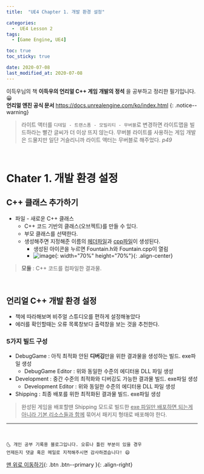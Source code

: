 ```yaml
---
title:  "UE4 Chapter 1. 개발 환경 설정" 

categories:
  -  UE4 Lesson 2 
tags:
  - [Game Engine, UE4]

toc: true
toc_sticky: true

date: 2020-07-08
last_modified_at: 2020-07-08
---
```


이득우님의 책 **이득우의 언리얼 C++ 게임 개발의 정석** 을 공부하고 정리한 필기입니다. 😀  
**언리얼 엔진 공식 문서** <https://docs.unrealengine.com/ko/index.html>
{: .notice--warning}

> 라이트 액터를 `디테일 - 트랜스폼 - 모빌리티 - 무버블`로 변경하면 라이트맵을 빌드하라는 빨간 글씨가 더 이상 뜨지 않는다. 무버블 라이트를 사용하는 게임 개발은 드물지만 일단 거슬리니까 라이트 액터는 무버블로 해주었다. *p49*

<br>

# Chater 1. 개발 환경 설정

## C++ 클래스 추가하기
- 파일 - 새로운 C++ 클래스
  - C++ 코드 기반의 클래스(오브젝트)를 만들 수 있다.
  - 부모 클래스를 선택한다.
  - 생성해주면 지정해준 이름의 <u>헤더파일</u>과 <u>cpp파일</u>이 생성된다.
    - 생성된 아이콘을 누르면 Fountain.h와 Fountain.cpp이 열림
    - ![image](https://user-images.githubusercontent.com/42318591/86879348-d59cdf80-c125-11ea-8a4b-994728db0732.png){: width="70%" height="70%"}{: .align-center}

> **모듈** : C++ 코드를 컴파일한 결과물.

<br>

## 언리얼 C++ 개발 환경 설정
- 책에 따라해보며 비주얼 스튜디오를 편하게 설정해놓았다
- 에러를 확인할때는 오류 목록창보다 출력창을 보는 것을 추천한다.

### 5가지 빌드 구성

- DebugGame : 아직 최적화 안된 **디버깅**만을 위한 결과물을 생성하는 빌드. exe파일 생성
  - DebugGame Editor : 위와 동일한 수준의 에디터용 DLL 파일 생성
- Development : 중간 수준의 최적화와 디버깅도 가능한 결과물 빌드. exe파일 생성
  - Development Editor : 위와 동일한 수준의 에디터용 DLL 파일 생성
- Shipping : 최종 배포를 위한 최적화된 결과물 빌드. exe파일 생성

> 완성된 게임을 배포할땐 Shipping 모드로 빌드한 <u>exe 파일만 배포하면 되는게 아니라 기본 리소스들과 함께</u> 묶어서 패키지 형태로 배포해야 한다.

***
<br>

    🌜 개인 공부 기록용 블로그입니다. 오류나 틀린 부분이 있을 경우 
    언제든지 댓글 혹은 메일로 지적해주시면 감사하겠습니다! 😄

[맨 위로 이동하기](#){: .btn .btn--primary }{: .align-right}